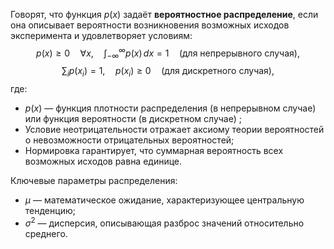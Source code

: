 
Говорят, что функция $p(x)$ задаёт **вероятностное распределение**, если она описывает вероятности возникновения возможных исходов эксперимента  и удовлетворяет условиям:
$$
p(x) \geq 0 \quad \forall x, \quad \int_{-\infty}^{\infty} p(x) \, dx = 1 \quad (\text{для непрерывного случая}),
$$
$$
\sum_{i} p(x_i) = 1, \quad p(x_i) \geq 0 \quad (\text{для дискретного случая}),
$$
где:
* $p(x)$ — функция плотности распределения (в непрерывном случае) или функция вероятности (в дискретном случае) ;
* Условие неотрицательности отражает аксиому теории вероятностей о невозможности отрицательных вероятностей;
* Нормировка гарантирует, что суммарная вероятность всех возможных исходов равна единице.

Ключевые параметры распределения:
- $\mu$ — математическое ожидание, характеризующее центральную тенденцию;
- $\sigma^2$ — дисперсия, описывающая разброс значений относительно среднего.